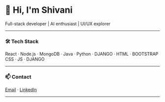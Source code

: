 # 👋 Hi, I'm Shivani

Full-stack developer | AI enthusiast | UI/UX explorer

---

### 🛠️ Tech Stack
React · Node.js · MongoDB · Java · Python · DJANGO · HTML · BOOTSTRAP CSS · JS · DJANGO 

---

### 📫 Contact
[Email](mailto:missdnshivani@gmail.com) · [LinkedIn](https://www.linkedin.com/in/naga-sivani-dhanisetty-dns29092006/)

---
